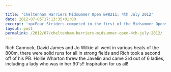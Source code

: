```yaml
---

title: 'Cheltenham Harriers Midsummer Open &#8211; 4th July 2012'
date: 2012-07-05T17:13:35+01:00
excerpt: '<p>Four Striders competed in the first of the Midsummer Opens...</p>'
layout: post
permalink: /2012/07/cheltenham-harriers-midsummer-open-4th-july-2012/
---
```

Rich Cannock, David James and Jo Wilkie all went in various heats of the 800m, there were solid runs for all in strong fields and Rich took a second off of his PB. Hollie Wharton threw the Javelin and came 3rd out of 6 ladies, including a lady who was in her 90's!! Inspiration for us all!
